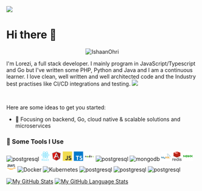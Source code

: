 ![](https://github.com/halfrost/halfrost/blob/master/icons/header_.png)

# Hi there 👋
<p align="center">
  <img src="https://komarev.com/ghpvc/?username=IshaanOhri" alt="IshaanOhri" />
</p>

I'm Lorezi, a full stack developer. I mainly program in JavaScript/Typescript and Go but I've written some PHP, Python and Java and I am a continuous learner. 
I love clean, well written and well architected code and the Industry best practises like CI/CD integrations and testing.
<img src="https://media.giphy.com/media/VgCDAzcKvsR6OM0uWg/giphy.gif" width="50"> 
<br />



<br />


Here are some ideas to get you started:

- 🌱 Focusing on backend, Go, cloud native & scalable solutions and microservices



<h3>🚀 Some Tools I Use</h3>
<p align="left">
<img src="https://cdn.svgporn.com/logos/go.svg" alt="postgresql" width="25" height="25" />
<img src="https://raw.githubusercontent.com/devicons/devicon/master/icons/react/react-original-wordmark.svg" alt="react" width="25" height="25" />
<img src="https://raw.githubusercontent.com/devicons/devicon/master/icons/angularjs/angularjs-original.svg" alt="angular-js" width="25" height="25" />
<img src="https://raw.githubusercontent.com/devicons/devicon/master/icons/javascript/javascript-original.svg" alt="javascript" width="25" height="25" />
<img src="https://raw.githubusercontent.com/devicons/devicon/master/icons/typescript/typescript-original.svg" alt="typescript" width="25" height="25" />
<img src="https://raw.githubusercontent.com/devicons/devicon/master/icons/nodejs/nodejs-original-wordmark.svg" alt="nodejs" width="25" height="25" />
<img src="https://cdn.svgporn.com/logos/postgresql.svg" alt="postgresql" width="25" height="25" />
<img src="https://cdn.svgporn.com/logos/mongodb.svg" alt="mongodb" width="25" height="25" />
<img src="https://raw.githubusercontent.com/devicons/devicon/master/icons/mysql/mysql-original-wordmark.svg" alt="mysql" width="25" height="25" />
<img src="https://raw.githubusercontent.com/devicons/devicon/master/icons/redis/redis-original-wordmark.svg" alt="redis" width="25" height="25" />
<img src="https://raw.githubusercontent.com/devicons/devicon/master/icons/nginx/nginx-original.svg" alt="nginx" width="25" height="25" />
<img src="https://raw.githubusercontent.com/github/explore/80688e429a7d4ef2fca1e82350fe8e3517d3494d/topics/aws/aws.png" alt="aws" width="25" height="25" />
<img src="https://cdn.svgporn.com/logos/docker-icon.svg" alt="Docker" width="25" height="25" />
<img src="https://www.vectorlogo.zone/logos/kubernetes/kubernetes-icon.svg" alt="Kubernetes" width="25" height="25" />
<img src="https://cdn.svgporn.com/logos/graphql.svg" alt="postgresql" width="25" height="25" />
<img src="https://cdn.svgporn.com/logos/apollostack.svg" alt="postgresql" width="25" height="25" />
<img src="https://cdn.svgporn.com/logos/nestjs.svg" alt="postgresql" width="25" height="25" />
</p>




[![My GitHub Stats](https://github-readme-stats.vercel.app/api/?username=lorezi&count_private=true&theme=tokyonight&showicons=true)]()
[![My GitHub Language Stats](https://github-readme-stats.vercel.app/api/top-langs/?username=lorezi&langs_count=5&theme=tokyonight)]()


